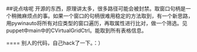 


##说点啥呢
开源的东西，原理讲太多，很多路径可能会被封禁。取窗口句柄是一个稍微麻烦点的事。如果一个窗口的句柄很难用稳定的方法取到，有一个新思路，用pywinauto将所有对应类型的窗口遍历，再取属性进行比对，做一个筛选。见puppet中main中的CVirtualGridCtrl。能取到所有表格信息。




====
  别人的代码，自己hack了一下。：）

